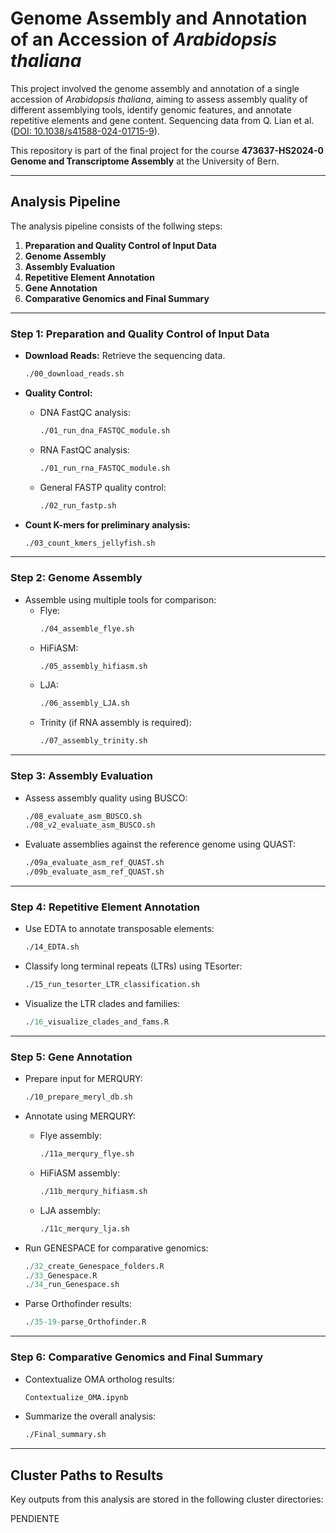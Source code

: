 
# Genome Assembly and Annotation of an Accession of *Arabidopsis thaliana*

This project involved the genome assembly and annotation of a single accession of *Arabidopsis thaliana*, aiming to assess assembly quality of different assemblying tools, identify genomic features, and annotate repetitive elements and gene content.
Sequencing data from Q. Lian et al. ([DOI: 10.1038/s41588-024-01715-9](https://doi.org/10.1038/s41588-024-01715-9)).

This repository is part of the final project for the course **473637-HS2024-0 Genome and Transcriptome Assembly** at the University of Bern.

---

## Analysis Pipeline

The analysis pipeline consists of the follwing steps:

1. **Preparation and Quality Control of Input Data**
2. **Genome Assembly**
3. **Assembly Evaluation**
4. **Repetitive Element Annotation**
5. **Gene Annotation**
6. **Comparative Genomics and Final Summary**

---

### Step 1: Preparation and Quality Control of Input Data

- **Download Reads:** Retrieve the sequencing data.
  ```bash
  ./00_download_reads.sh
  ```

- **Quality Control:**
  - DNA FastQC analysis:
    ```bash
    ./01_run_dna_FASTQC_module.sh
    ```
  - RNA FastQC analysis:
    ```bash
    ./01_run_rna_FASTQC_module.sh
    ```
  - General FASTP quality control:
    ```bash
    ./02_run_fastp.sh
    ```

- **Count K-mers for preliminary analysis:**
  ```bash
  ./03_count_kmers_jellyfish.sh
  ```

---

### Step 2: Genome Assembly

- Assemble using multiple tools for comparison:
  - Flye:
    ```bash
    ./04_assemble_flye.sh
    ```
  - HiFiASM:
    ```bash
    ./05_assembly_hifiasm.sh
    ```
  - LJA:
    ```bash
    ./06_assembly_LJA.sh
    ```
  - Trinity (if RNA assembly is required):
    ```bash
    ./07_assembly_trinity.sh
    ```

---

### Step 3: Assembly Evaluation

- Assess assembly quality using BUSCO:
  ```bash
  ./08_evaluate_asm_BUSCO.sh
  ./08_v2_evaluate_asm_BUSCO.sh
  ```

- Evaluate assemblies against the reference genome using QUAST:
  ```bash
  ./09a_evaluate_asm_ref_QUAST.sh
  ./09b_evaluate_asm_ref_QUAST.sh
  ```

---

### Step 4: Repetitive Element Annotation

- Use EDTA to annotate transposable elements:
  ```bash
  ./14_EDTA.sh
  ```

- Classify long terminal repeats (LTRs) using TEsorter:
  ```bash
  ./15_run_tesorter_LTR_classification.sh
  ```

- Visualize the LTR clades and families:
  ```r
  ./16_visualize_clades_and_fams.R
  ```

---

### Step 5: Gene Annotation

- Prepare input for MERQURY:
  ```bash
  ./10_prepare_meryl_db.sh
  ```

- Annotate using MERQURY:
  - Flye assembly:
    ```bash
    ./11a_merqury_flye.sh
    ```
  - HiFiASM assembly:
    ```bash
    ./11b_merqury_hifiasm.sh
    ```
  - LJA assembly:
    ```bash
    ./11c_merqury_lja.sh
    ```

- Run GENESPACE for comparative genomics:
  ```r
  ./32_create_Genespace_folders.R
  ./33_Genespace.R
  ./34_run_Genespace.sh
  ```

- Parse Orthofinder results:
  ```r
  ./35-19-parse_Orthofinder.R
  ```

---

### Step 6: Comparative Genomics and Final Summary

- Contextualize OMA ortholog results:
  ```python
  Contextualize_OMA.ipynb
  ```

- Summarize the overall analysis:
  ```bash
  ./Final_summary.sh
  ```

---

## Cluster Paths to Results

Key outputs from this analysis are stored in the following cluster directories:

PENDIENTE
